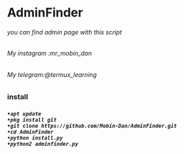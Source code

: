 # AdminFinder
<h6> you can find admin page with this script </h6>
 <h6>  My instagram :mr_mobin_dan </h6>
 <h6> My telegram:@termux_learning</h6>

<h3>install<h3>
<h5>

```
•apt update
•pkg install git
•git clone https://github.com/Mobin-Dan/AdminFinder.git
•cd AdminFinder
•python install.py
•python2 adminfinder.py
